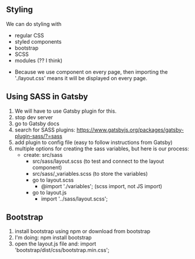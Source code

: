 ## Styling

We can do styling with

- regular CSS
- styled components
- bootstrap
- SCSS
- modules (?? I think)

* Because we use <Layout> component on every page, then importing the './layout.css' means it will be displayed on every page.

## Using SASS in Gatsby

1. We will have to use Gatsby plugin for this.
2. stop dev server
3. go to Gatsby docs
4. search for SASS plugins: https://www.gatsbyjs.org/packages/gatsby-plugin-sass/?=sass
5. add plugin to config file (easy to follow instructions from Gatsby)
6. multiple options for creating the sass variables, but here is our process:
   - create: src/sass
     - src/sass/layout.scss (to test and connect to the layout component)
     - src/sass/\_variables.scss (to store the variables)
     * go to layout.scss
       - @import './variables'; (scss import, not JS import)
     * go to layout.js
       - import '../sass/layout.scss';

## Bootstrap

1. install bootstrap using npm or download from bootstrap
2. I'm doing: npm install bootstrap
3. open the layout.js file and: import 'bootstrap/dist/css/bootstrap.min.css';
